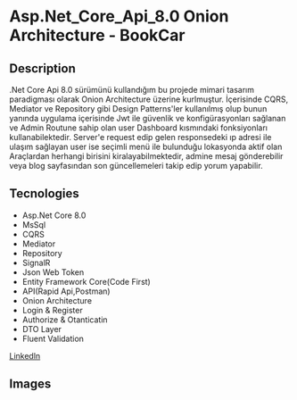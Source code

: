 # Asp.Net_Core_Api_8.0 Onion Architecture - BookCar

## Description <br/>
.Net Core Api 8.0 sürümünü kullandığım bu projede mimari tasarım paradigması olarak Onion Architecture üzerine kurlmuştur. İçerisinde CQRS, Mediator ve Repository gibi Design Patterns'ler
kullanılmış olup bunun yanında uygulama içerisinde Jwt ile güvenlik ve konfigürasyonları sağlanan ve Admin Routune sahip olan user Dashboard kısmındaki fonksiyonları kullanabilektedir.
Server'e request edip gelen responsedeki ıp adresi ile ulaşım sağlayan user ise seçimli menü ile bulunduğu lokasyonda aktif olan Araçlardan herhangi birisini kiralayabilmektedir,
admine mesaj gönderebilir veya blog sayfasından son güncellemeleri takip edip yorum yapabilir.

## Tecnologies <br/>
+ Asp.Net Core 8.0<br/>
+ MsSql<br/>
+ CQRS<br/>
+ Mediator<br/>
+ Repository<br/>
+ SignalR<br/>
+ Json Web Token<br/>
+ Entity Framework Core(Code First)<br/>
+ API(Rapid Api,Postman)<br/>
+ Onion Architecture<br/>
+ Login & Register<br/>
+ Authorize & Otanticatin<br/>
+ DTO Layer<br/>
+ Fluent Validation<br/>

[Linkedln](https://www.linkedin.com/in/tun%C3%A7-%C3%A7inda%C5%9F-a1b919254/)

## Images <br/>






